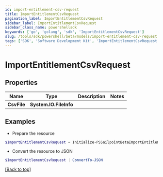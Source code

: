 ```yaml
---
id: import-entitlement-csv-request
title: ImportEntitlementCsvRequest
pagination_label: ImportEntitlementCsvRequest
sidebar_label: ImportEntitlementCsvRequest
sidebar_class_name: powershellsdk
keywords: ['go', 'golang', 'sdk', 'ImportEntitlementCsvRequest'] 
slug: /tools/sdk/powershell/beta/models/import-entitlement-csv-request
tags: ['SDK', 'Software Development Kit', 'ImportEntitlementCsvRequest']
---
```



# ImportEntitlementCsvRequest

## Properties

Name | Type | Description | Notes
------------ | ------------- | ------------- | -------------
**CsvFile** |  **System.IO.FileInfo** |  | 

## Examples

- Prepare the resource
```powershell
$ImportEntitlementCsvRequest = Initialize-PSSailpointBetaImportEntitlementCsvRequest  -CsvFile null
```

- Convert the resource to JSON
```powershell
$ImportEntitlementCsvRequest | ConvertTo-JSON
```


[[Back to top]](#) 

